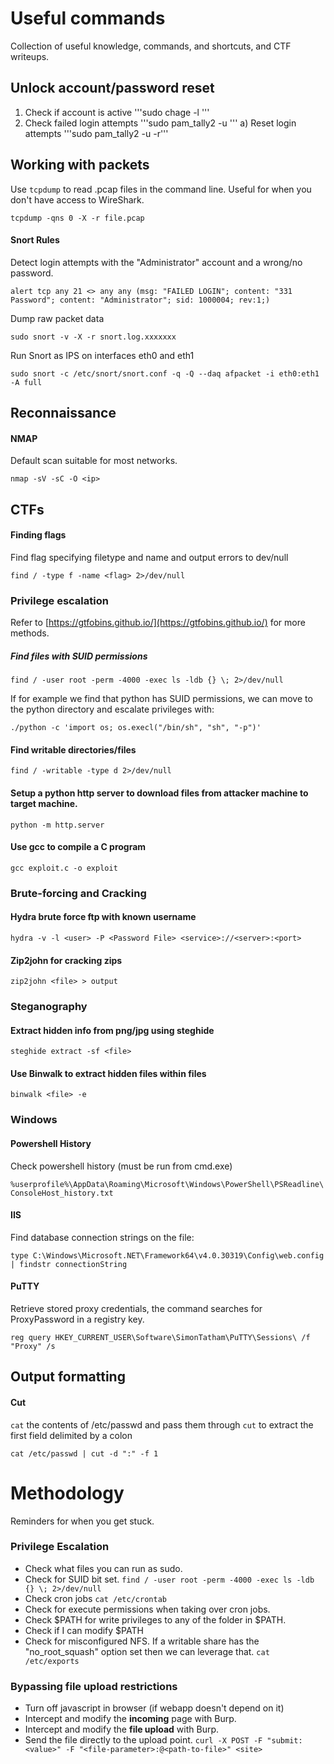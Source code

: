 # Useful commands
Collection of useful knowledge, commands, and shortcuts, and CTF writeups.

## Unlock account/password reset

1. Check if account is active '''sudo chage -l <username>'''
2. Check failed login attempts '''sudo pam_tally2 -u <username>'''
 a) Reset login attempts '''sudo pam_tally2 -u <username> -r'''

## Working with packets

Use `tcpdump` to read .pcap files in the command line. Useful for when you don't have access to WireShark.

```tcpdump -qns 0 -X -r file.pcap```

#### Snort Rules

Detect login attempts with the "Administrator" account and a wrong/no password.

```alert tcp any 21 <> any any (msg: "FAILED LOGIN"; content: "331 Password"; content: "Administrator"; sid: 1000004; rev:1;)```

Dump raw packet data

```sudo snort -v -X -r snort.log.xxxxxxx```

Run Snort as IPS on interfaces eth0 and eth1

```sudo snort -c /etc/snort/snort.conf -q -Q --daq afpacket -i eth0:eth1 -A full```

## Reconnaissance

#### NMAP

Default scan suitable for most networks.

```nmap -sV -sC -O <ip>```

## CTFs

#### Finding flags

Find flag specifying filetype and name and output errors to dev/null

```find / -type f -name <flag> 2>/dev/null```

### Privilege escalation

Refer to [https://gtfobins.github.io/](https://gtfobins.github.io/) for more methods.

##### Find files with SUID permissions

```find / -user root -perm -4000 -exec ls -ldb {} \; 2>/dev/null```

If for example we find that python has SUID permissions, we can move to the python directory and escalate privileges with:

```./python -c 'import os; os.execl("/bin/sh", "sh", "-p")'```

#### Find writable directories/files

```find / -writable -type d 2>/dev/null ```

#### Setup a python http server to download files from attacker machine to target machine.

```python -m http.server```

#### Use gcc to compile a C program

```gcc exploit.c -o exploit```

### Brute-forcing and Cracking

#### Hydra brute force ftp with known username

```hydra -v -l <user> -P <Password File> <service>://<server>:<port>```

#### Zip2john for cracking zips

```zip2john <file> > output```


### Steganography

#### Extract hidden info from png/jpg using steghide

```steghide extract -sf <file>```

#### Use Binwalk to extract hidden files within files

```binwalk <file> -e```


### Windows

#### Powershell History

Check powershell history (must be run from cmd.exe)

```%userprofile%\AppData\Roaming\Microsoft\Windows\PowerShell\PSReadline\ConsoleHost_history.txt```

#### IIS

Find database connection strings on the file:

```type C:\Windows\Microsoft.NET\Framework64\v4.0.30319\Config\web.config | findstr connectionString```

#### PuTTY

Retrieve stored proxy credentials, the command searches for ProxyPassword in a registry key.

```reg query HKEY_CURRENT_USER\Software\SimonTatham\PuTTY\Sessions\ /f "Proxy" /s```

## Output formatting

#### Cut

```cat``` the contents of /etc/passwd and pass them through ```cut``` to extract the first field delimited by a colon

 ```cat /etc/passwd | cut -d ":" -f 1```

# Methodology

Reminders for when you get stuck.

### Privilege Escalation

- Check what files you can run as sudo.
- Check for SUID bit set.
```find / -user root -perm -4000 -exec ls -ldb {} \; 2>/dev/null```
- Check cron jobs
```cat /etc/crontab```
- Check for execute permissions when taking over cron jobs.
- Check $PATH for write privileges to any of the folder in $PATH.
- Check if I can modify $PATH
- Check for misconfigured NFS. If a writable share has the "no_root_squash" option set then we can leverage that.
```cat /etc/exports```

### Bypassing file upload restrictions

- Turn off javascript in browser (if webapp doesn't depend on it)
- Intercept and modify the **incoming** page with Burp.
- Intercept and modify the **file upload** with Burp.
- Send the file directly to the upload point.
```curl -X POST -F "submit:<value>" -F "<file-parameter>:@<path-to-file>" <site>```
